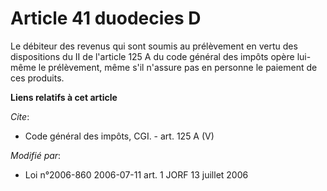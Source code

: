 # Article 41 duodecies D

Le débiteur des revenus qui sont soumis au prélèvement en vertu des dispositions du II de l'article 125 A du code général des
impôts opère lui-même le prélèvement, même s'il n'assure pas en personne le paiement de ces produits.

**Liens relatifs à cet article**

_Cite_:

  - Code général des impôts, CGI. - art. 125 A (V)

_Modifié par_:

  - Loi n°2006-860 2006-07-11 art. 1 JORF 13 juillet 2006
